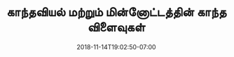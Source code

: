 ---
title: 'காந்தவியல் மற்றும் மின்னோட்டத்தின் காந்த விளைவுகள்'
date: 2018-11-14T19:02:50-07:00
draft: false
weight: 3
---